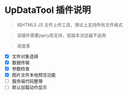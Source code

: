 # UpDataTool 插件说明

>纯HTML5 JS 文件上传工具，理论上支持所有文件格式

>该插件需要jqery库支持，低版本浏览器不适用

>进度表
- [x] 文件对象选择 
- [x] 数据传输 
- [x] 参数检查
- [X] 图片文件本地预览功能
- [ ] 服务端代码整理
- [ ] 默认加载动作显示